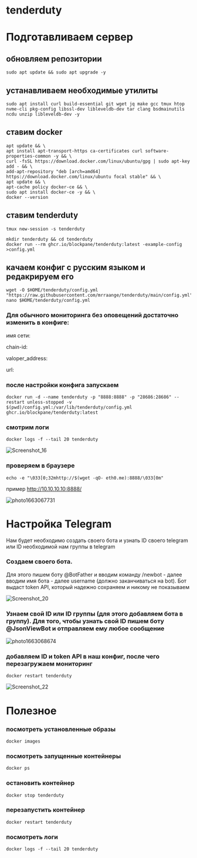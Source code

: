 # tenderduty

# Подготавливаем сервер
## обновляем репозитории

```
sudo apt update && sudo apt upgrade -y
```

## устанавливаем необходимые утилиты
 
 ```
sudo apt install curl build-essential git wget jq make gcc tmux htop nvme-cli pkg-config libssl-dev libleveldb-dev tar clang bsdmainutils ncdu unzip libleveldb-dev -y
```

## ставим docker 

```
apt update && \
apt install apt-transport-https ca-certificates curl software-properties-common -y && \
curl -fsSL https://download.docker.com/linux/ubuntu/gpg | sudo apt-key add - && \
add-apt-repository "deb [arch=amd64] https://download.docker.com/linux/ubuntu focal stable" && \
apt update && \
apt-cache policy docker-ce && \
sudo apt install docker-ce -y && \
docker --version
```

## ставим tenderduty

```
tmux new-session -s tenderduty

mkdir tenderduty && cd tenderduty
docker run --rm ghcr.io/blockpane/tenderduty:latest -example-config >config.yml
```

## качаем конфиг с русским языком и редакрируем его

```
wget -O $HOME/tenderduty/config.yml "https://raw.githubusercontent.com/mrraange/tenderduty/main/config.yml"
nano $HOME/tenderduty/config.yml
```

### Для обычного мониторинга без оповещений достаточно изменить в конфиге:

имя сети:

chain-id:

valoper_address:

url:

### после настройки конфига запускаем

```
docker run -d --name tenderduty -p "8888:8888" -p "28686:28686" --restart unless-stopped -v $(pwd)/config.yml:/var/lib/tenderduty/config.yml ghcr.io/blockpane/tenderduty:latest
```

### смотрим логи

```
docker logs -f --tail 20 tenderduty
```
![Screenshot_16](https://user-images.githubusercontent.com/100018176/189885054-256590ca-8cc1-43e1-a480-a07b0d6a100e.png)


### проверяем в браузере
```
echo -e "\033[0;32mhttp://$(wget -qO- eth0.me):8888/\033[0m"
```

пример  http://10.10.10.10:8888/

![photo1663067731](https://user-images.githubusercontent.com/100018176/189887514-9567e023-de34-49d9-84cb-874ae69c8341.jpeg)

# Настройка Telegram

Нам будет необходимо создать своего бота и узнать ID своего telegram или ID необходимой нам группы в telegram

### Создаем своего бота. 

Для этого пишем боту @BotFather  и вводим команду /newbot - далее вводим имя бота - далее username (должно заканчиваться на bot). Бот выдаст token API, который надежно сохраняем и никому не показываем 

![Screenshot_20](https://user-images.githubusercontent.com/100018176/189889538-04c2579a-6cb1-4da3-8755-fe6b525c4d6d.png)

### Узнаем свой ID или ID группы (для этого добавляем бота в группу). Для того, чтобы узнать свой ID пишем боту @JsonViewBot и отправляем ему любое сообщение 

![photo1663068674](https://user-images.githubusercontent.com/100018176/189890268-345064b8-ba20-406c-9ff7-2b227149537c.jpeg)

###  добавляем ID и token API в наш конфиг, после чего перезагружаем мониторинг
```
docker restart tenderduty
```
![Screenshot_22](https://user-images.githubusercontent.com/100018176/189891041-3fb8412c-f9f4-4166-881c-6013d4df4719.png)

# Полезное

### посмотреть установленные образы
```
docker images
```
### посмотреть запущенные контейнеры
```
docker ps
```
### остановить контейнер
```
docker stop tenderduty
```
### перезапустить контейнер
```
docker restart tenderduty
```
### посмотреть логи
```
docker logs -f --tail 20 tenderduty
```

